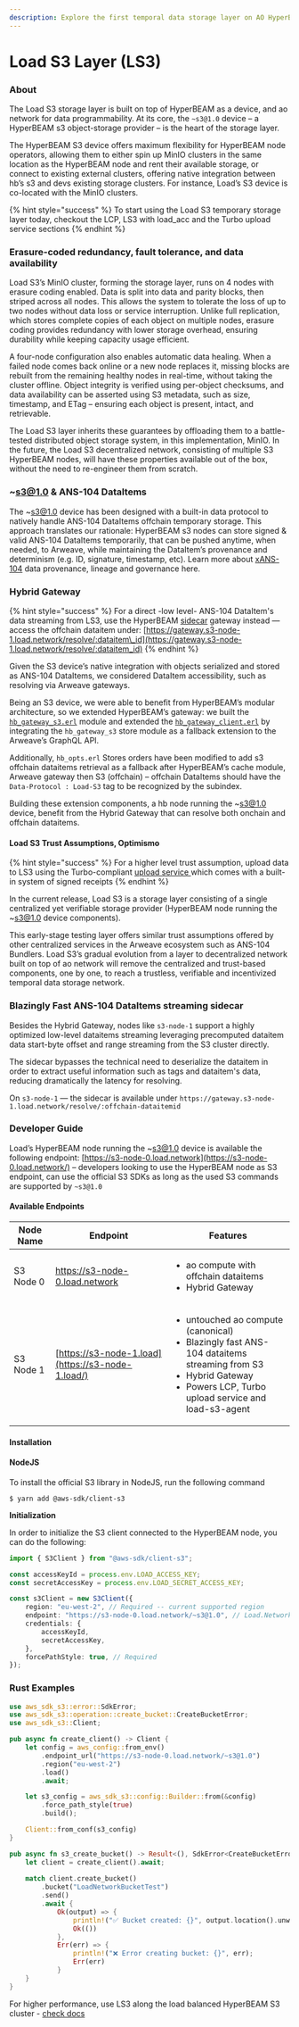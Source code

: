 ```yaml
---
description: Explore the first temporal data storage layer on AO HyperBEAM
---
```


# Load S3 Layer (LS3)

### About

The Load S3 storage layer is built on top of HyperBEAM as a device, and ao network for data programmability. At its core, the `~s3@1.0` device – a HyperBEAM s3 object-storage provider – is the heart of the storage layer.

The HyperBEAM S3 device offers maximum flexibility for HyperBEAM node operators, allowing them to either spin up MinIO clusters in the same location as the HyperBEAM node and rent their available storage, or connect to existing external clusters, offering native integration between hb’s s3 and devs existing storage clusters. For instance, Load’s S3 device is co-located with the MinIO clusters.

{% hint style="success" %}
To start using the Load S3 temporary storage layer today, checkout the LCP, LS3 with load\_acc and the Turbo upload service sections
{% endhint %}

### Erasure-coded redundancy, fault tolerance, and data availability

Load S3’s MinIO cluster, forming the storage layer, runs on 4 nodes with erasure coding enabled. Data is split into data and parity blocks, then striped across all nodes. This allows the system to tolerate the loss of up to two nodes without data loss or service interruption. Unlike full replication, which stores complete copies of each object on multiple nodes, erasure coding provides redundancy with lower storage overhead, ensuring durability while keeping capacity usage efficient.

A four-node configuration also enables automatic data healing. When a failed node comes back online or a new node replaces it, missing blocks are rebuilt from the remaining healthy nodes in real-time, without taking the cluster offline. Object integrity is verified using per-object checksums, and data availability can be asserted using S3 metadata, such as size, timestamp, and ETag – ensuring each object is present, intact, and retrievable.

The Load S3 layer inherits these guarantees by offloading them to a battle-tested distributed object storage system, in this implementation, MinIO. In the future, the Load S3 decentralized network, consisting of multiple S3 HyperBEAM nodes, will have these properties available out of the box, without the need to re-engineer them from scratch.

### \~s3@1.0 & ANS-104 DataItems

The \~s3@1.0 device has been designed with a built-in data protocol to natively handle ANS-104 DataItems offchain temporary storage. This approach translates our rationale: HyperBEAM s3 nodes can store signed & valid ANS-104 DataItems temporarily, that can be pushed anytime, when needed, to Arweave, while maintaining the DataItem’s provenance and determinism (e.g. ID, signature, timestamp, etc). Learn more about [xANS-104](https://blog.load.network/xans-104/) data provenance, lineage and governance here.

### Hybrid Gateway

{% hint style="success" %}
For a direct -low level- ANS-104 DataItem's data streaming from LS3, use the HyperBEAM [sidecar](https://app.gitbook.com/u/9f5jQHFG1jWXf1Txd6jCIxFWKHD2) gateway instead — access the offchain dataitem under: [https://gateway.s3-node-1.load.network/resolve/:dataitem\_id](https://gateway.s3-node-1.load.network/resolve/:dataitem_id)
{% endhint %}

Given the S3 device’s native integration with objects serialized and stored as ANS-104 DataItems, we considered DataItem accessibility, such as resolving via Arweave gateways.

Being an S3 device, we were able to benefit from HyperBEAM’s modular architecture, so we extended HyperBEAM’s gateway: we built the [`hb_gateway_s3.erl`](https://github.com/loadnetwork/load_hb/blob/s3-edge/src/hb_gateway_s3.erl) module and extended the [`hb_gateway_client.erl`](https://github.com/loadnetwork/load_hb/blob/s3-edge/src/hb_gateway_client.erl) by integrating the `hb_gateway_s3` store module as a fallback extension to the Arweave’s GraphQL API.

Additionally, `hb_opts.erl` Stores orders have been modified to add s3 offchain dataitems retrieval as a fallback after HyperBEAM’s cache module, Arweave gateway then S3 (offchain) – offchain DataItems should have the `Data-Protocol : Load-S3` tag to be recognized by the subindex.

Building these extension components, a hb node running the \~[s3@1.0](mailto:s3@1.0) device, benefit from the Hybrid Gateway that can resolve both onchain and offchain dataitems.

#### Load S3 Trust Assumptions, Optimismo

{% hint style="success" %}
For a higher level trust assumption, upload data to LS3 using the Turbo-compliant [upload service ](turbo-offchain-upload-service.md)which comes with a built-in system of signed receipts
{% endhint %}

In the current release, Load S3 is a storage layer consisting of a single centralized yet verifiable storage provider (HyperBEAM node running the \~s3@1.0 device components).

This early-stage testing layer offers similar trust assumptions offered by other centralized services in the Arweave ecosystem such as ANS-104 Bundlers. Load S3’s gradual evolution from a layer to decentralized network built on top of ao network will remove the centralized and trust-based components, one by one, to reach a trustless, verifiable and incentivized temporal data storage network.

### Blazingly Fast ANS-104 DataItems streaming sidecar

Besides the Hybrid Gateway, nodes like `s3-node-1` support a highly optimized low-level dataitems streaming leveraging precomputed dataitem data start-byte offset and range streaming from the S3 cluster directly.

The sidecar bypasses the technical need to deserialize the dataitem in order to extract useful information such as tags and dataitem's data, reducing dramatically the latency for resolving.

On `s3-node-1` — the sidecar is available under `https://gateway.s3-node-1.load.network/resolve/:offchain-dataitemid`&#x20;

### Developer Guide

Load’s HyperBEAM node running the \~s3@1.0 device is available the following endpoint: [https://s3-node-0.load.network](https://s3-node-0.load.network/) – developers looking to use the HyperBEAM node as S3 endpoint, can use the official S3 SDKs as long as the used S3 commands are supported by `~s3@1.0`

#### Available Endpoints

| Node Name | Endpoint                                                           | Features                                                                                                                                                                                        |
| --------- | ------------------------------------------------------------------ | ----------------------------------------------------------------------------------------------------------------------------------------------------------------------------------------------- |
| S3 Node 0 | [https://s3-node-0.load.network ](https://s3-node-0.load.network/) | <ul><li>ao compute with offchain dataitems</li><li>Hybrid Gateway</li></ul>                                                                                                                     |
| S3 Node 1 | [https://s3-node-1.load](https://s3-node-1.load/)                  | <ul><li>untouched ao compute (canonical)</li><li>Blazingly fast ANS-104 dataitems streaming from S3</li><li>Hybrid Gateway</li><li>Powers LCP, Turbo upload service and load-s3-agent</li></ul> |

#### Installation

#### NodeJS

To install the official S3 library in NodeJS, run the following command

```shell
$ yarn add @aws-sdk/client-s3
```

**Initialization**

In order to initialize the S3 client connected to the HyperBEAM node, you can do the following:

```typescript
import { S3Client } from "@aws-sdk/client-s3";

const accessKeyId = process.env.LOAD_ACCESS_KEY;
const secretAccessKey = process.env.LOAD_SECRET_ACCESS_KEY; 

const s3Client = new S3Client({
    region: "eu-west-2", // Required -- current supported region
    endpoint: "https://s3-node-0.load.network/~s3@1.0", // Load.Network HB S3 endpoint
    credentials: {
        accessKeyId,
        secretAccessKey,
    },
    forcePathStyle: true, // Required
});
```

### Rust Examples

```rust
use aws_sdk_s3::error::SdkError;
use aws_sdk_s3::operation::create_bucket::CreateBucketError;
use aws_sdk_s3::Client;

pub async fn create_client() -> Client {
    let config = aws_config::from_env()
        .endpoint_url("https://s3-node-0.load.network/~s3@1.0")
        .region("eu-west-2")
        .load()
        .await;

    let s3_config = aws_sdk_s3::config::Builder::from(&config)
        .force_path_style(true)
        .build();

    Client::from_conf(s3_config)
}

pub async fn s3_create_bucket() -> Result<(), SdkError<CreateBucketError>> {
    let client = create_client().await;
    
    match client.create_bucket()
        .bucket("LoadNetworkBucketTest")
        .send()
        .await {
            Ok(output) => {
                println!("✅ Bucket created: {}", output.location().unwrap_or("(no location)"));
                Ok(())
            },
            Err(err) => {
                println!("❌ Error creating bucket: {}", err);
                Err(err)
            }
    }
}
```

For higher performance, use LS3 along the load balanced HyperBEAM S3 cluster - [check docs](ls3-with-load_acc.md)
